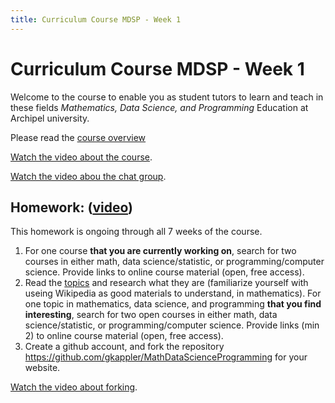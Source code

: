 ```yaml
---
title: Curriculum Course MDSP - Week 1
---
```


# Curriculum Course MDSP - Week 1
Welcome to the course to enable you as student tutors to learn and teach in these fields  *Mathematics, Data Science, and Programming* Education at Archipel university.

Please read the [course overview](../)

[Watch the video about the course](https://odysee.com/@MathDataScienceProgramming:6/MSDP-Week1-01-About-the-course:e).

[Watch the video abou the chat group](https://odysee.com/@MathDataScienceProgramming:6/MSDP-Week1-02-WhatsApp-Personal-Communication-1440:5).

## Homework: ([video](https://odysee.com/@MathDataScienceProgramming:6/MSDP-Week1-03-Homework-Explanation-1440:3))
This homework is ongoing through all 7 weeks of the course.

1.  For one course **that you are currently working on**,
    search for two courses in either math, data science/statistic, or programming/computer science.
    Provide links to online course material (open, free access).
2.  Read the [topics](../) and research what they are (familiarize yourself with useing Wikipedia as good materials to understand, in mathematics).
    For one topic in mathematics, data science, and programming **that you find interesting**,
    search for two open courses in either math, data science/statistic, or programming/computer science.
    Provide links (min 2) to online course material (open, free access).
3.  Create a github account, and fork the repository https://github.com/gkappler/MathDataScienceProgramming for your website.

[Watch the video about forking](https://odysee.com/@MathDataScienceProgramming:6/MSDP-Week1-04-Homework-in-GitHub-Fork---Your-Website-Branch-1440:2).



